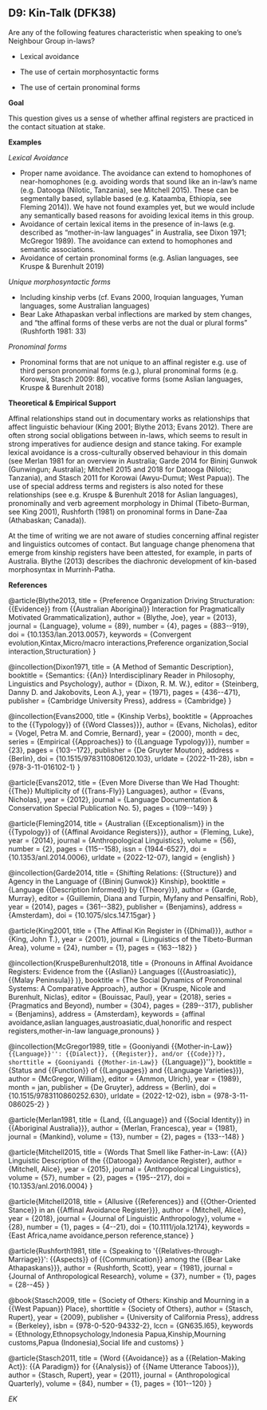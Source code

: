 
## D9: Kin-Talk (DFK38)

Are any of the following features characteristic when speaking to one’s Neighbour Group in-laws? 



- Lexical avoidance

- The use of certain morphosyntactic forms

- The use of certain pronominal forms 



**Goal**

This question gives us a sense of whether affinal registers are practiced in the contact situation at stake.



**Examples**

*Lexical Avoidance*

- Proper name avoidance. The avoidance can extend to homophones of near-homophones (e.g. avoiding words that sound like an in-law’s name (e.g. Datooga (Nilotic, Tanzania), see Mitchell 2015). These can be segmentally based, syllable based (e.g. Kataamba, Ethiopia, see Fleming 2014)). We have not found examples yet, but we would include any semantically based reasons for avoiding lexical items in this group.
- Avoidance of certain lexical items in the presence of in-laws (e.g. described as “mother-in-law languages” in Australia, see Dixon 1971; McGregor 1989). The avoidance can extend to homophones and semantic associations.
- Avoidance of certain pronominal forms (e.g. Aslian languages, see Kruspe & Burenhult 2019)




*Unique morphosyntactic forms*

- Including kinship verbs (cf. Evans 2000, Iroquian languages, Yuman languages, some Australian languages)
- Bear Lake Athapaskan verbal inflections are marked by stem changes, and “the affinal forms of these verbs are not the dual or plural forms” (Rushforth 1981: 33)




*Pronominal forms*

- Pronominal forms that are not unique to an affinal register e.g. use of third person pronominal forms (e.g.), plural pronominal forms (e.g. Korowai, Stasch 2009: 86), vocative forms (some Aslian languages, Kruspe & Burenhult 2018)


**Theoretical & Empirical Support**

Affinal relationships stand out in documentary works as relationships that affect linguistic behaviour (King 2001; Blythe 2013; Evans 2012). There are often strong social obligations between in-laws, which seems to result in strong imperatives for audience design and stance taking. For example lexical avoidance is a cross-culturally observed behaviour in this domain (see Merlan 1981 for an overview in Australia; Garde 2014 for Bininj Gunwok (Gunwingun; Australia); Mitchell 2015 and 2018 for Datooga (Nilotic; Tanzania), and Stasch 2011 for Korowai (Awyu-Dumut; West Papua)). The use of special address terms and registers is also noted for these relationships (see e.g. Kruspe & Burenhult 2018 for Aslian languages), pronominally and verb agreement morphology in Dhimal (Tibeto-Burman, see King 2001), Rushforth (1981) on pronominal forms in Dane-Zaa (Athabaskan; Canada)).



At the time of writing we are not aware of studies concerning affinal register and linguistics outcomes of contact. But language change phenomena that emerge from kinship registers have been attested, for example, in parts of Australia. Blythe (2013) describes the diachronic development of kin-based morphosyntax in Murrinh-Patha.


**References**

@article{Blythe2013,
  title = {Preference Organization Driving Structuration: {{Evidence}} from {{Australian Aboriginal}} Interaction for Pragmatically Motivated Grammaticalization},
  author = {Blythe, Joe},
  year = {2013},
  journal = {Language},
  volume = {89},
  number = {4},
  pages = {883--919},
  doi = {10.1353/lan.2013.0057},
  keywords = {Convergent evolution,Kintax,Micro/macro interactions,Preference organization,Social interaction,Structuration}
}

@incollection{Dixon1971,
  title = {A Method of Semantic Description},
  booktitle = {Semantics: {{An}} Interdisciplinary Reader in Philosophy, Linguistics and Psychology},
  author = {Dixon, R. M. W.},
  editor = {Steinberg, Danny D. and Jakobovits, Leon A.},
  year = {1971},
  pages = {436--471},
  publisher = {Cambridge University Press},
  address = {Cambridge}
}

@incollection{Evans2000,
  title = {Kinship Verbs},
  booktitle = {Approaches to the {{Typology}} of {{Word Classes}}},
  author = {Evans, Nicholas},
  editor = {Vogel, Petra M. and Comrie, Bernard},
  year = {2000},
  month = dec,
  series = {Empirical {{Approaches}} to {{Language Typology}}},
  number = {23},
  pages = {103--172},
  publisher = {De Gruyter Mouton},
  address = {Berlin},
  doi = {10.1515/9783110806120.103},
  urldate = {2022-11-28},
  isbn = {978-3-11-016102-1}
}

@article{Evans2012,
  title = {Even More Diverse than We Had Thought: {{The}} Multiplicity of {{Trans-Fly}} Languages},
  author = {Evans, Nicholas},
  year = {2012},
  journal = {Language Documentation \& Conservation Special Publication No. 5},
  pages = {109--149}
}

@article{Fleming2014,
  title = {Australian {{Exceptionalism}} in the {{Typology}} of {{Affinal Avoidance Registers}}},
  author = {Fleming, Luke},
  year = {2014},
  journal = {Anthropological Linguistics},
  volume = {56},
  number = {2},
  pages = {115--158},
  issn = {1944-6527},
  doi = {10.1353/anl.2014.0006},
  urldate = {2022-12-07},
  langid = {english}
}

@incollection{Garde2014,
  title = {Shifting Relations: {{Structure}} and Agency in the Language of {{Bininj Gunwok}} Kinship},
  booktitle = {Language {{Description Informed}} by {{Theory}}},
  author = {Garde, Murray},
  editor = {Guillemin, Diana and Turpin, Myfany and Pensalfini, Rob},
  year = {2014},
  pages = {361--382},
  publisher = {Benjamins},
  address = {Amsterdam},
  doi = {10.1075/slcs.147.15gar}
}

@article{King2001,
  title = {The Affinal Kin Register in {{Dhimal}}},
  author = {King, John T.},
  year = {2001},
  journal = {Linguistics of the Tibeto-Burman Area},
  volume = {24},
  number = {1},
  pages = {163--182}
}

@incollection{KruspeBurenhult2018,
  title = {Pronouns in Affinal Avoidance Registers: Evidence from the {{Aslian}} Languages ({{Austroasiatic}}, {{Malay Peninsula}} )},
  booktitle = {The Social Dynamics of Pronominal Systems: A Comparative Approach},
  author = {Kruspe, Nicole and Burenhult, Niclas},
  editor = {Bouissac, Paul},
  year = {2018},
  series = {Pragmatics and Beyond},
  number = {304},
  pages = {289--317},
  publisher = {Benjamins},
  address = {Amsterdam},
  keywords = {affinal avoidance,aslian languages,austroasiatic,dual,honorific and respect registers,mother-in-law language,pronouns}
}

@incollection{McGregor1989,
  title = {Gooniyandi {{Mother-in-Law}} ``{{Language}}'': {{Dialect}}, {{Register}}, and/or {{Code}}?},
  shorttitle = {Gooniyandi {{Mother-in-Law}} ``{{Language}}''},
  booktitle = {Status and {{Function}} of {{Languages}} and {{Language Varieties}}},
  author = {McGregor, William},
  editor = {Ammon, Ulrich},
  year = {1989},
  month = jan,
  publisher = {De Gruyter},
  address = {Berlin},
  doi = {10.1515/9783110860252.630},
  urldate = {2022-12-02},
  isbn = {978-3-11-086025-2}
}

@article{Merlan1981,
  title = {Land, {{Language}} and {{Social Identity}} in {{Aboriginal Australia}}},
  author = {Merlan, Francesca},
  year = {1981},
  journal = {Mankind},
  volume = {13},
  number = {2},
  pages = {133--148}
}

@article{Mitchell2015,
  title = {Words That Smell like Father-in-Law: {{A}} Linguistic Description of the {{Datooga}} Avoidance Register},
  author = {Mitchell, Alice},
  year = {2015},
  journal = {Anthropological Linguistics},
  volume = {57},
  number = {2},
  pages = {195--217},
  doi = {10.1353/anl.2016.0004}
}

@article{Mitchell2018,
  title = {Allusive {{References}} and {{Other-Oriented Stance}} in an {{Affinal Avoidance Register}}},
  author = {Mitchell, Alice},
  year = {2018},
  journal = {Journal of Linguistic Anthropology},
  volume = {28},
  number = {1},
  pages = {4--21},
  doi = {10.1111/jola.12174},
  keywords = {East Africa,name avoidance,person reference,stance}
}

@article{Rushforth1981,
  title = {Speaking to '{{Relatives-through-Marriage}}': {{Aspects}} of {{Communication}} among the {{Bear Lake Athapaskans}}},
  author = {Rushforth, Scott},
  year = {1981},
  journal = {Journal of Anthropological Research},
  volume = {37},
  number = {1},
  pages = {28--45}
}

@book{Stasch2009,
  title = {Society of Others: Kinship and Mourning in a {{West Papuan}} Place},
  shorttitle = {Society of Others},
  author = {Stasch, Rupert},
  year = {2009},
  publisher = {University of California Press},
  address = {Berkeley},
  isbn = {978-0-520-94332-2},
  lccn = {GN635.I65},
  keywords = {Ethnology,Ethnopsychology,Indonesia Papua,Kinship,Mourning customs,Papua (Indonesia),Social life and customs}
}

@article{Stasch2011,
  title = {Word {{Avoidance}} as a {{Relation-Making Act}}: {{A Paradigm}} for {{Analysis}} of {{Name Utterance Taboos}}},
  author = {Stasch, Rupert},
  year = {2011},
  journal = {Anthropological Quarterly},
  volume = {84},
  number = {1},
  pages = {101--120}
}



_EK_
